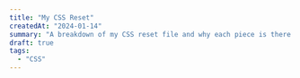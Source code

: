 ```yaml
---
title: "My CSS Reset"
createdAt: "2024-01-14"
summary: "A breakdown of my CSS reset file and why each piece is there."
draft: true
tags:
  - "CSS"
---
```

